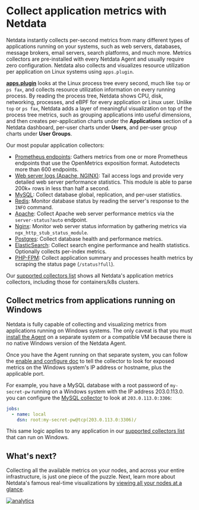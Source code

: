 <!--
title: "Collect application metrics with Netdata"
sidebar_label: "Application metrics"
description: "Monitor and troubleshoot every application on your infrastructure with per-second metrics, zero configuration, and meaningful charts."
custom_edit_url: https://github.com/netdata/netdata/edit/master/docs/collect/application-metrics.md
-->

# Collect application metrics with Netdata

Netdata instantly collects per-second metrics from many different types of applications running on your systems, such as
web servers, databases, message brokers, email servers, search platforms, and much more. Metrics collectors are
pre-installed with every Netdata Agent and usually require zero configuration. Netdata also collects and visualizes
resource utilization per application on Linux systems using `apps.plugin`.

[**apps.plugin**](/collectors/apps.plugin/README.md) looks at the Linux process tree every second, much like `top` or
`ps fax`, and collects resource utilization information on every running process. By reading the process tree, Netdata
shows CPU, disk, networking, processes, and eBPF for every application or Linux user. Unlike `top` or `ps fax`, Netdata
adds a layer of meaningful visualization on top of the process tree metrics, such as grouping applications into useful
dimensions, and then creates per-application charts under the **Applications** section of a Netdata dashboard, per-user
charts under **Users**, and per-user group charts under **User Groups**.

Our most popular application collectors:

-   [Prometheus endpoints](https://learn.netdata.cloud/docs/agent/collectors/go.d.plugin/modules/prometheus): Gathers
    metrics from one or more Prometheus endpoints that use the OpenMetrics exposition format. Autodetects more than 600
    endpoints.
-   [Web server logs (Apache, NGINX)](https://learn.netdata.cloud/docs/agent/collectors/go.d.plugin/modules/weblog/):
    Tail access logs and provide very detailed web server performance statistics. This module is able to parse 200k+
    rows in less than half a second.
-   [MySQL](https://learn.netdata.cloud/docs/agent/collectors/go.d.plugin/modules/mysql/): Collect database global,
    replication, and per-user statistics.
-   [Redis](/collectors/python.d.plugin/redis/): Monitor database status by reading the server's response to the `INFO`
    command.
-   [Apache](https://learn.netdata.cloud/docs/agent/collectors/go.d.plugin/modules/apache/): Collect Apache web
    server performance metrics via the `server-status?auto` endpoint.
-   [Nginx](https://learn.netdata.cloud/docs/agent/collectors/go.d.plugin/modules/nginx/): Monitor web server
    status information by gathering metrics via `ngx_http_stub_status_module`.
-   [Postgres](/collectors/python.d.plugin/postgres/README.md): Collect database health and performance metrics. 
-   [ElasticSearch](/collectors/python.d.plugin/elasticsearch/README.md): Collect search engine performance and health
    statistics. Optionally collects per-index metrics.
-   [PHP-FPM](https://learn.netdata.cloud/docs/agent/collectors/go.d.plugin/modules/phpfpm/): Collect application
    summary and processes health metrics by scraping the status page (`/status?full`).

Our [supported collectors list](/collectors/COLLECTORS.md#service-and-application-collectors) shows all Netdata's
application metrics collectors, including those for containers/k8s clusters.

## Collect metrics from applications running on Windows

Netdata is fully capable of collecting and visualizing metrics from applications running on Windows systems. The only
caveat is that you must [install the Agent](/packaging/installer/README.md) on a separate system or a compatible VM
because there is no native Windows version of the Netdata Agent.

Once you have the Agent running on that separate system, you can follow the [enable and configure
doc](/docs/collect/enable-configure.md) to tell the collector to look for exposed metrics on the Windows system's IP
address or hostname, plus the applicable port.

For example, you have a MySQL database with a root password of `my-secret-pw` running on a Windows system with the IP
address 203.0.113.0. you can configure the [MySQL
collector](https://learn.netdata.cloud/docs/agent/collectors/go.d.plugin/modules/mysql) to look at `203.0.113.0:3306`:

```yml
jobs:
  - name: local
    dsn: root:my-secret-pw@tcp(203.0.113.0:3306)/
```

This same logic applies to any application in our [supported collectors
list](/collectors/COLLECTORS.md#service-and-application-collectors) that can run on Windows.

## What's next?

Collecting all the available metrics on your nodes, and across your entire infrastructure, is just one piece of the
puzzle. Next, learn more about Netdata's famous real-time visualizations by [viewing all your nodes at a
glance](/docs/visualize/view-all-nodes.md).

[![analytics](https://www.google-analytics.com/collect?v=1&aip=1&t=pageview&_s=1&ds=github&dr=https%3A%2F%2Fgithub.com%2Fnetdata%2Fnetdata&dl=https%3A%2F%2Fmy-netdata.io%2Fgithub%2Fdocs%2Fcollect%2Fapplication-metrics&_u=MAC~&cid=5792dfd7-8dc4-476b-af31-da2fdb9f93d2&tid=UA-64295674-3)](<>)
